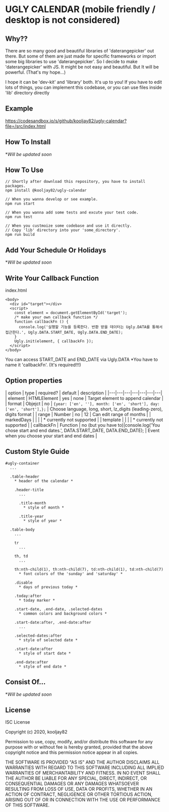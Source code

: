 # UGLY CALENDAR (mobile friendly / desktop is not considered)

## Why??

There are so many good and beautiful libraries of 'daterangepicker' out there. But some of them are just made for specific frameworks or import some big libraries to use 'daterangepicker'. So I decide to make 'daterangepicker' with JS. It might be not easy and beautiful. But It will be powerful. (That's my hope...)

I hope it can be 'dev-kit' and 'library' both. It's up to you! If you have to edit lots of things, you can implement this codebase, or you can use files inside 'lib' directory directly

## Example

https://codesandbox.io/s/github/kooljay82/ugly-calendar?file=/src/index.html

## How To Install

**Will be updated soon*

## How To Use

```
// Shortly after download this repository, you have to install packages.
npm install @kooljay82/ugly-calendar

// When you wanna develop or see example.
npm run start

// When you wanna add some tests and excute your test code.
npm run test

// When you custmoize some codebase and use it directly.
// Copy 'lib' directory into your 'some_directory'.
npm run build

```

## Add Your Schedule Or Holidays

**Will be updated soon*

## Write Your Callback Function

index.html

```
<body>
  <div id="target"></div>
  <script>
    const element = document.getElementById('target');
    /* make your own callback function */
    function callbackFn () {
      console.log('실행할 기능을 등록한다. 반환 받을 데이터는 Ugly.DATA를 통해서 접근한다.', Ugly.DATA.START_DATE, Ugly.DATA.END_DATE);
    }
    Ugly.init(element, { callbackFn });
  </script>
</body>
```

You can access START_DATE and END_DATE via Ugly.DATA
*You have to name it 'callbackFn'. (It's required!!!)

## Option properties

| option | type | required? | default | description |
|---|---|---|---|---|---|---|
| element | HTMLElement | yes | none | Target element to append calendar |
| format | Objejct | no | ```{year: ['en', ''], month: ['en', 'short'], day: ['en', 'short'],};``` | Choose language, long, short, lz_digits (leading-zero), digits format |
| range | Number | no | 12 | Can edit range of months |
| markedDays | | | | * currently not supported |
| template | | | | * currently not supported |
| callbackFn | Function | no (but you have to)|console.log('You chose start and end dates.', DATA.START_DATE, DATA.END_DATE); | Event when you choose your start and end dates |

## Custom Style Guide

```
#ugly-container
  ...

  .table-header
    * header of the calendar *

    .header-title
      ...

      .title-month
        * style of month *
      
      .title-year
        * style of year *
  
  .table-body
    ...

    tr
      ...

    th, td
      ...

    th:nth-child(1), th:nth-child(7), td:nth-child(1), td:nth-child(7)
      * font colors of the 'sunday' and 'saturday' *
    
    .disable
      * days of previous today *
    
    .today:after
      * today marker *

    .start-date, .end-date, .selected-dates
      * common colors and background colors *

    .start-date:after, .end-date:after
      ...

    .selected-dates:after
      * style of selected date *
    
    .start-date:after
      * style of start date *

    .end-date:after
      * style of end date *
```

## Consist Of...

**Will be updated soon*

## License

ISC License

Copyright (c) 2020, kooljay82

Permission to use, copy, modify, and/or distribute this software for any
purpose with or without fee is hereby granted, provided that the above
copyright notice and this permission notice appear in all copies.

THE SOFTWARE IS PROVIDED "AS IS" AND THE AUTHOR DISCLAIMS ALL WARRANTIES
WITH REGARD TO THIS SOFTWARE INCLUDING ALL IMPLIED WARRANTIES OF
MERCHANTABILITY AND FITNESS. IN NO EVENT SHALL THE AUTHOR BE LIABLE FOR
ANY SPECIAL, DIRECT, INDIRECT, OR CONSEQUENTIAL DAMAGES OR ANY DAMAGES
WHATSOEVER RESULTING FROM LOSS OF USE, DATA OR PROFITS, WHETHER IN AN
ACTION OF CONTRACT, NEGLIGENCE OR OTHER TORTIOUS ACTION, ARISING OUT OF
OR IN CONNECTION WITH THE USE OR PERFORMANCE OF THIS SOFTWARE.